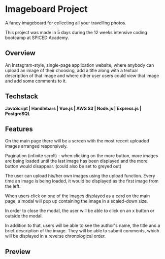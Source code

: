 # Imageboard Project

A fancy imageboard for collecting all your travelling photos.

This project was made in 5 days during the 12 weeks intensive coding bootcamp at SPICED Academy.

## Overview

An Instagram-style, single-page application website, where anybody can upload an image of their choosing, add a title along with a textual description of that image and where other user users could view that image and add some comments to it.

## Techstack

**JavaScript | Handlebars | Vue.js | AWS S3 | Node.js | Express.js | PostgreSQL**

## Features

On the main page there will be a screen with the most recent uploaded images arranged responsively.

<!--If the image upload is successful, the server should respond with a payload containing the url of the image. When the client receives this response, it should update the list of images it already has to include the image that was just uploaded. This should cause automatic re-rendering of the list of images with the newest image now appearing.-->

Pagination (infinite scroll) - when clicking on the more button, more images are being loaded until the last image has been displayed and the more button would disappear. (could also be set to greyed out)

The user can upload his/her own images using the upload function. Every time an image is being loaded, it would be displayed as the first image from the left.

When users click on one of the images displayed as a card on the main page, a modal will pop up containing the image in a scaled-down size. <!-- The modal should be implemented as a Vue component. When the user clicks on one of the images, our main Vue instance should set a property on itself that makes the modal appear. When the modal component mounts, at least one ajax request will have to be made. It will have to make a request to get any data for the image it does not already have as well as all of the comments for the image. To be able to get this data, the component will need to know at least the id of the image. The id of the image will have to be passed to the component as a prop.
-->

In order to close the modal, the user will be able to click on an x button or outside the modal. <!--  It will have to emit an event that our Vue instance listens for so that it can know when to hide the modal. -->

In addition to that, users will be able to see the author's name, the title and a brief description of the image. They will be able to submit comments, which will be displayed in a reverse chronological order.

<!--
A problem our image board has is that it is not possible for our users to share links that go directly to an individual image. There is only one url for the entire site and every time you go to it you will see all of the most recently uploaded images. There is no way to go directly to a view showing a single larger-sized image with its comments in a modal.

There is a solution to this: client-side routing. The basic idea is to have your client-side Javascript read and interpret the url of the page and alter the page in accordance with it.

It is convenient to use hashes (url fragments) for this. Hashes are not sent to the server. That is, the server does the exact same thing for requests to http://localhost:8080/#funkychicken as it does for requests to http://localhost:8080/. However, the hash is readable in the browser by means of the location.hash property and it is possible to know when the hash changes by listening for the hashchange event on the window object. Although hash changes do not cause requests to be made to the server, they do generate entries in the browser history, which means that the back button works with hashes.

There is a newer technique for doing client-side routing that does not use hashes. We'll look at this newer technique in a future project.

Adding Routing to Your Image Board
Currently, you must have a property of your Vue instance that indicates whether or not the modal should be visible. Most likely, this is the id of the image to show. Since this is a reactive property, it must be initialized in the data object with a placeholder value. To make the page show the image modal when it starts up, you can read the location.hash and see if it contains an image id. If it does, you can pass that as the initial value for the property in the data object. That should make the modal appear immediately.

If you are currently passing more than just the image's id in the props for your component, you will have a small problem. You won't have any of the data for the image you want to show at the time you want to show it since the ajax request to get all of the most recently uploaded images has not completed yet. You should alter your component so that it expects only an image id and, when it mounts, does an ajax request to get all other information about the image.

Users will be able to type anything they want in a hash so you should probably handle the possibility that what is in the hash is not a valid image id. A simple way to do this is to have your component fire the event to close the modal if the ajax request to get the image data is not successful. When the modal is closed, the value of location.hash should be an empty string.

Currently, you have a click handler on your most recently uploaded images that causes the modal to open. This should be changed. Instead of a click handler, there should be a simple link whose href consists a hash plus the id of the image. To know when a user clicks on one of these links, you should listen for the hashchange event on the window object. When a hash change occurs, you should call a method on your Vue instance that handles it.

If a hash change occurs while the modal is open, the prop containing the image id will change, but nothing else will happen automatically. Because you are fetching the image data when the component mounts, you won't automatically fetch the data for the new image because the component is already mounted. To make sure you get the new image data when the image id changes, you can use watchers - functions that run any time a property changes. -->

<!-- TODOS :

Add "Previous" and "Next" buttons to the image modal. To do this, you should modify the data retrieved by the ajax request your component makes so that it includes, in addition to all of the data for the current image, the id of the previous image and the id of the next image. You can add these two ids fairly easily by modifying your query to use subqueries to find them.

Add to the image upload form a text field in which users can specify a list of tags for the image separated by commas. Display the image's tags in the image modal and make each of them a link to a screen that shows all of the images that have that tag.


On the upload form, allow users to enter the url of an image on the web rather than uploading one from their local disk. When you detect on your server that a user has submitted a url, you should make an http request to liberate the image from its host.

Allow users to delete images. Since there are no user accounts, you would have to make it so any user can delete any image no matter who uploaded it. Presumably only high quality images that nobody wants to delete would survive this free for all! -->

## Preview
